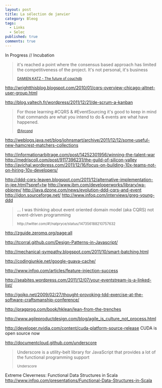 ```yaml
---
layout: post
title: La sélection de janvier 
category: Bleog
tags:
  - Links
  - Selec
published: true
comments: true
---
```


<span class="label warning">In Progress // Incubation</span><br/>


<blockquote><p>it's reached a point where the consensus based approach has limited the competitiveness of the project. It's not personal, it's business</p><small><a href="http://damienkatz.net/2012/01/the_future_of_couchdb.html">DAMIEN KATZ - The future of couchdb</a></small></blockquote>

http://wrightthisblog.blogspot.com/2010/01/cqrs-overview-chicago-altnet-user-group.html

http://blog.valtech.fr/wordpress/2011/12/21/de-scrum-a-kanban

<blockquote><p>For those learning #CQRS &amp; #EventSourcing it's good to keep in mind that commands are what you intend to do &amp; events are what have happened.</p><small><a href="http://twitter.com/#!/Arcond/status/146295631135248385">
@Arcond</a></small></blockquote>


http://weblogs.java.net/blog/johnsmart/archive/2011/12/12/some-useful-new-hamcrest-matchers-collections

http://informationarbitrage.com/post/14252301956/winning-the-talent-war
http://medriscoll.com/post/9117396231/the-guild-of-silicon-valley
http://avichal.wordpress.com/2011/12/16/focus-on-building-10x-teams-not-on-hiring-10x-developers/

http://ddd-cqrs-leaven.blogspot.com/2011/12/alternative-implementation-in-jee.html?spref=tw
http://www.ibm.com/developerworks/library/wa-objprev/
http://java.dzone.com/news/evolution-ddd-cqrs-and-event
http://jdon.sourceforge.net/
http://www.infoq.com/interviews/greg-young-ddd


<blockquote><p>... I was thinking about event oriented domain model (aka CQRS) not event-driven programming</p><small>http://twitter.com/#!/natpryce/status/147356188210757632</small></blockquote>

http://zguide.zeromq.org/page:all

http://tcorral.github.com/Design-Patterns-in-Javascript/

http://mechanical-sympathy.blogspot.com/2011/10/smart-batching.html

http://codingjunkie.net/google-guava-cache/

http://www.infoq.com/articles/feature-injection-success


http://seabites.wordpress.com/2011/12/07/your-eventstream-is-a-linked-list/

http://gojko.net/2009/02/27/thought-provoking-tdd-exercise-at-the-software-craftsmanship-conference/

http://pragprog.com/book/hklean/lean-from-the-trenches

http://www.agileproductdesign.com/blog/agile_is_culture_not_process.html

http://developer.nvidia.com/content/cuda-platform-source-release
CUDA is open source now

http://documentcloud.github.com/underscore
<blockquote><p>Underscore is a utility-belt library for JavaScript that provides a lot of the functional programming support</p><small>Underscore</small></blockquote>


Extreme Cleverness: Functional Data Structures in Scala
http://www.infoq.com/presentations/Functional-Data-Structures-in-Scala

